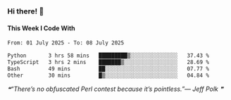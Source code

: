 ### Hi there! 👋

#### This Week I Code With
<!--START_SECTION:waka-->

```txt
From: 01 July 2025 - To: 08 July 2025

Python       3 hrs 58 mins   █████████▒░░░░░░░░░░░░░░░   37.43 %
TypeScript   3 hrs 2 mins    ███████▒░░░░░░░░░░░░░░░░░   28.69 %
Bash         49 mins         ██░░░░░░░░░░░░░░░░░░░░░░░   07.77 %
Other        30 mins         █▒░░░░░░░░░░░░░░░░░░░░░░░   04.84 %
```

<!--END_SECTION:waka-->

<!--STARTS_HERE_QUOTE_README-->
<i>❝“There’s no obfuscated Perl contest because it’s pointless.”— Jeff Polk   ❞</i>
<!--ENDS_HERE_QUOTE_README-->

